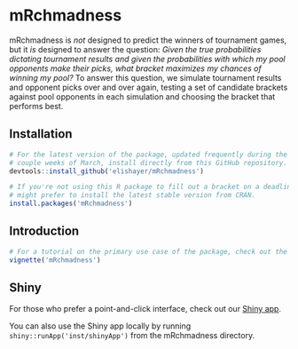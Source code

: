 # mRchmadness
mRchmadness is *not* designed to predict the winners of tournament games, but
it *is* designed to answer the question: *Given the true probabilities
dictating tournament results and given the probabilities with which my pool
opponents make their picks, what bracket maximizes my chances of winning my
pool?* To answer this question, we simulate tournament results and opponent
picks over and over again, testing a set of candidate brackets against pool
opponents in each simulation and choosing the bracket that performs best.

## Installation

``` r
# For the latest version of the package, updated frequently during the first
# couple weeks of March, install directly from this GitHub repository.
devtools::install_github('elishayer/mRchmadness')

# If you're not using this R package to fill out a bracket on a deadline, you
# might prefer to install the latest stable version from CRAN.
install.packages('mRchmadness')
```

## Introduction

``` r
# For a tutorial on the primary use case of the package, check out the vignette
vignette('mRchmadness')
```

## Shiny

For those who prefer a point-and-click interface, check out our
[Shiny app](https://saberpowers.shinyapps.io/mRchmadness/).

You can also use the Shiny app locally by running
`shiny::runApp('inst/shinyApp')` from the mRchmadness directory.
